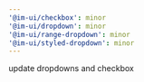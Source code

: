 ```yaml
---
'@im-ui/checkbox': minor
'@im-ui/dropdown': minor
'@im-ui/range-dropdown': minor
'@im-ui/styled-dropdown': minor
---
```


update dropdowns and checkbox
